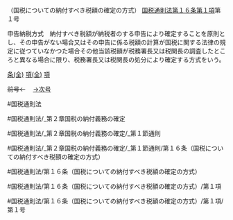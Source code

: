 （国税についての納付すべき税額の確定の方式）
[国税通則法第１６条第１項](国税通則法＿＿＿＿＿第１６条第１項)第１号

申告納税方式　納付すべき税額が納税者のする申告により確定することを原則とし、その申告がない場合又はその申告に係る税額の計算が国税に関する法律の規定に従つていなかつた場合その他当該税額が税務署長又は税関長の調査したところと異なる場合に限り、税務署長又は税関長の処分により確定する方式をいう。

[条(全)](国税通則法＿＿＿＿＿第１６条_.md)    [項(全)](国税通則法＿＿＿＿＿第１６条第１項_.md)    [項](国税通則法＿＿＿＿＿第１６条第１項.md)

~~前号←~~　  [→次号](国税通則法＿＿＿＿＿第１６条第１項第２号.md)

#国税通則法

#国税通則法/_第２章国税の納付義務の確定

#国税通則法/_第２章国税の納付義務の確定/_第１節通則

#国税通則法/_第２章国税の納付義務の確定/_第１節通則/第１６条（国税についての納付すべき税額の確定の方式）

#国税通則法/第１６条（国税についての納付すべき税額の確定の方式）

#国税通則法/第１６条（国税についての納付すべき税額の確定の方式）/第１項

#国税通則法/第１６条（国税についての納付すべき税額の確定の方式）/第１項/第１号

